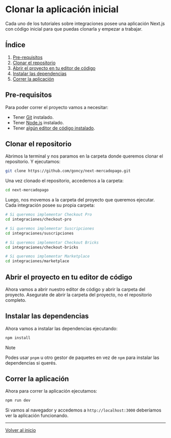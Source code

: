 # Clonar la aplicación inicial

Cada uno de los tutoriales sobre integraciones posee una aplicación Next.js con código inicial para que puedas clonarla y empezar a trabajar.

## Índice

1. [Pre-requisitos](#pre-requisitos)
2. [Clonar el repositorio](#clonar-el-repositorio)
3. [Abrir el proyecto en tu editor de código](#abrir-el-proyecto-en-tu-editor-de-código)
4. [Instalar las dependencias](#instalar-las-dependencias)
5. [Correr la aplicación](#correr-la-aplicación)

## Pre-requisitos

Para poder correr el proyecto vamos a necesitar:

- Tener [Git](https://git-scm.com/downloads) instalado.
- Tener [Node.js](https://nodejs.org/en/download/) instalado.
- Tener [algún editor de código instalado](https://code.visualstudio.com/download).

## Clonar el repositorio

Abrimos la terminal y nos paramos en la carpeta donde queremos clonar el repositorio. Y ejecutamos:

```bash
git clone https://github.com/goncy/next-mercadopago.git
```

Una vez clonado el repositorio, accedemos a la carpeta:

```bash
cd next-mercadopago
```

Luego, nos movemos a la carpeta del proyecto que queremos ejecutar. Cada integración posee su propia carpeta:

```bash
# Si queremos implementar Checkout Pro
cd integraciones/checkout-pro

# Si queremos implementar Suscripciones
cd integraciones/suscripciones

# Si queremos implementar Checkout Bricks
cd integraciones/checkout-bricks

# Si queremos implementar Marketplace
cd integraciones/marketplace
```

## Abrir el proyecto en tu editor de código

Ahora vamos a abrir nuestro editor de código y abrir la carpeta del proyecto. Asegurate de abrir la carpeta del proyecto, no el repositorio completo.

## Instalar las dependencias

Ahora vamos a instalar las dependencias ejecutando:

```bash
npm install
```

> [!NOTE]
> Podes usar `pnpm` u otro gestor de paquetes en vez de `npm` para instalar las dependencias si querés.

## Correr la aplicación

Ahora para correr la aplicación ejecutamos:

```bash
npm run dev
```

Si vamos al navegador y accedemos a `http://localhost:3000` deberíamos ver la aplicación funcionando.

---

[Volver al inicio](../../README.md)
